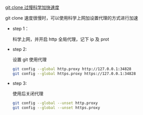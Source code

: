 [git clone 过慢科学加快速度](https://blog.csdn.net/initialdmg/article/details/74999176)

git clone 速度很慢时，可以使用科学上网加设置代理的方式进行加速

* step 1：

    科学上网，并开启 http 全局代理，记下 ip 及 prot

* step 2:

    设置 git 使用代理
    
    ```sh
    git config --global http.proxy http://127.0.0.1:34828
    git config --global https.proxy https://127.0.0.1:34828
    ```
* step 3:

    使用后关闭代理

    ```sh
    git config --global --unset http.proxy
    git config --global --unset https.proxy
    ```